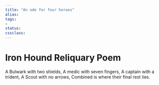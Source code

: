 ```yaml
---
title: "An ode for four heroes"
alias:
tags:
- 
status:
cssclass: 
---
```


# Iron Hound Reliquary Poem
A Bulwark with two shields,
A medic with seven fingers,
A captain with a trident,
A Scout with no arrows,
Combined is where their final rest lies.